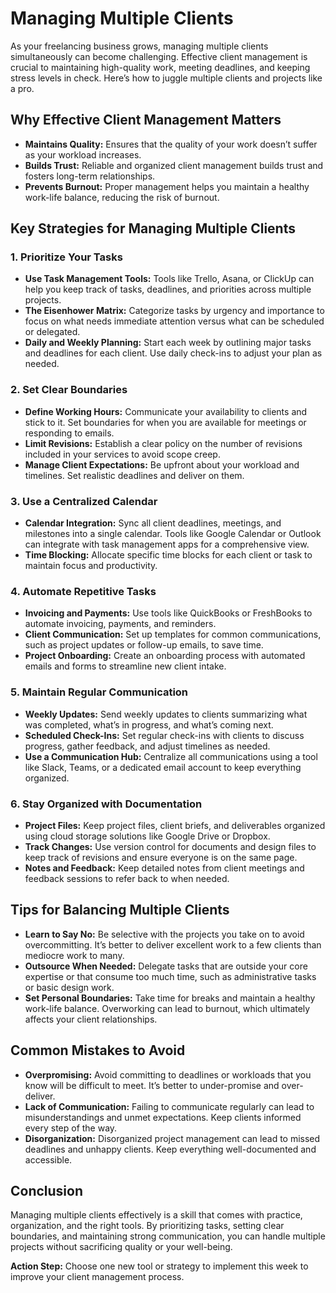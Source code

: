 # Managing Multiple Clients

As your freelancing business grows, managing multiple clients simultaneously can become challenging. Effective client management is crucial to maintaining high-quality work, meeting deadlines, and keeping stress levels in check. Here’s how to juggle multiple clients and projects like a pro.

## Why Effective Client Management Matters

- **Maintains Quality:** Ensures that the quality of your work doesn’t suffer as your workload increases.
- **Builds Trust:** Reliable and organized client management builds trust and fosters long-term relationships.
- **Prevents Burnout:** Proper management helps you maintain a healthy work-life balance, reducing the risk of burnout.

## Key Strategies for Managing Multiple Clients

### 1. **Prioritize Your Tasks**

- **Use Task Management Tools:** Tools like Trello, Asana, or ClickUp can help you keep track of tasks, deadlines, and priorities across multiple projects.
- **The Eisenhower Matrix:** Categorize tasks by urgency and importance to focus on what needs immediate attention versus what can be scheduled or delegated.
- **Daily and Weekly Planning:** Start each week by outlining major tasks and deadlines for each client. Use daily check-ins to adjust your plan as needed.

### 2. **Set Clear Boundaries**

- **Define Working Hours:** Communicate your availability to clients and stick to it. Set boundaries for when you are available for meetings or responding to emails.
- **Limit Revisions:** Establish a clear policy on the number of revisions included in your services to avoid scope creep.
- **Manage Client Expectations:** Be upfront about your workload and timelines. Set realistic deadlines and deliver on them.

### 3. **Use a Centralized Calendar**

- **Calendar Integration:** Sync all client deadlines, meetings, and milestones into a single calendar. Tools like Google Calendar or Outlook can integrate with task management apps for a comprehensive view.
- **Time Blocking:** Allocate specific time blocks for each client or task to maintain focus and productivity.

### 4. **Automate Repetitive Tasks**

- **Invoicing and Payments:** Use tools like QuickBooks or FreshBooks to automate invoicing, payments, and reminders.
- **Client Communication:** Set up templates for common communications, such as project updates or follow-up emails, to save time.
- **Project Onboarding:** Create an onboarding process with automated emails and forms to streamline new client intake.

### 5. **Maintain Regular Communication**

- **Weekly Updates:** Send weekly updates to clients summarizing what was completed, what’s in progress, and what’s coming next.
- **Scheduled Check-Ins:** Set regular check-ins with clients to discuss progress, gather feedback, and adjust timelines as needed.
- **Use a Communication Hub:** Centralize all communications using a tool like Slack, Teams, or a dedicated email account to keep everything organized.

### 6. **Stay Organized with Documentation**

- **Project Files:** Keep project files, client briefs, and deliverables organized using cloud storage solutions like Google Drive or Dropbox.
- **Track Changes:** Use version control for documents and design files to keep track of revisions and ensure everyone is on the same page.
- **Notes and Feedback:** Keep detailed notes from client meetings and feedback sessions to refer back to when needed.

## Tips for Balancing Multiple Clients

- **Learn to Say No:** Be selective with the projects you take on to avoid overcommitting. It’s better to deliver excellent work to a few clients than mediocre work to many.
- **Outsource When Needed:** Delegate tasks that are outside your core expertise or that consume too much time, such as administrative tasks or basic design work.
- **Set Personal Boundaries:** Take time for breaks and maintain a healthy work-life balance. Overworking can lead to burnout, which ultimately affects your client relationships.

## Common Mistakes to Avoid

- **Overpromising:** Avoid committing to deadlines or workloads that you know will be difficult to meet. It’s better to under-promise and over-deliver.
- **Lack of Communication:** Failing to communicate regularly can lead to misunderstandings and unmet expectations. Keep clients informed every step of the way.
- **Disorganization:** Disorganized project management can lead to missed deadlines and unhappy clients. Keep everything well-documented and accessible.

## Conclusion

Managing multiple clients effectively is a skill that comes with practice, organization, and the right tools. By prioritizing tasks, setting clear boundaries, and maintaining strong communication, you can handle multiple projects without sacrificing quality or your well-being.

**Action Step:** Choose one new tool or strategy to implement this week to improve your client management process.
